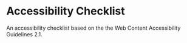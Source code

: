# Accessibility Checklist

An accessibility checklist based on the the Web Content Accessibility Guidelines 2.1.